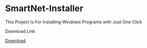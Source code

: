# SmartNet-Installer
This Project is For Installing Windows Programs with Just One Click

Download Link

[Download](https://drive.google.com/drive/folders/1BX-ZbpEcGuAvAspdiLn76H_vQ3PpMDQ9?usp=sharing)
